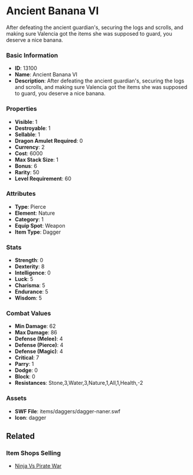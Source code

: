# Ancient Banana VI

After defeating the ancient guardian's, securing the logs and scrolls, and making sure Valencia got the items she was supposed to guard, you deserve a nice banana.

### Basic Information

- **ID**: 13100
- **Name**: Ancient Banana VI
- **Description**: After defeating the ancient guardian&#039;s, securing the logs and scrolls, and making sure Valencia got the items she was supposed to guard, you deserve a nice banana.

### Properties

- **Visible**: 1
- **Destroyable**: 1
- **Sellable**: 1
- **Dragon Amulet Required**: 0
- **Currency**: 2
- **Cost**: 6000
- **Max Stack Size**: 1
- **Bonus**: 6
- **Rarity**: 50
- **Level Requirement**: 60

### Attributes

- **Type**: Pierce
- **Element**: Nature
- **Category**: 1
- **Equip Spot**: Weapon
- **Item Type**: Dagger

### Stats

- **Strength**: 0
- **Dexterity**: 8
- **Intelligence**: 0
- **Luck**: 5
- **Charisma**: 5
- **Endurance**: 5
- **Wisdom**: 5

### Combat Values

- **Min Damage**: 62
- **Max Damage**: 86
- **Defense (Melee)**: 4
- **Defense (Pierce)**: 4
- **Defense (Magic)**: 4
- **Critical**: 7
- **Parry**: 1
- **Dodge**: 0
- **Block**: 0
- **Resistances**: Stone,3,Water,3,Nature,1,All,1,Health,-2

### Assets

- **SWF File**: items/daggers/dagger-naner.swf
- **Icon**: dagger

## Related

### Item Shops Selling

- [Ninja Vs Pirate War](../item-shops/421-ninja-vs-pirate-war.md)

